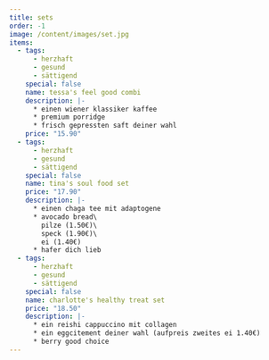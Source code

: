 ```yaml
---
title: sets
order: -1
image: /content/images/set.jpg
items:
  - tags:
      - herzhaft
      - gesund
      - sättigend
    special: false
    name: tessa's feel good combi
    description: |-
      * e﻿inen wiener klassiker kaffee
      * p﻿remium porridge
      * f﻿risch gepressten saft deiner wahl
    price: "15.90"
  - tags:
      - herzhaft
      - gesund
      - sättigend
    special: false
    name: tina's soul food set
    price: "17.90"
    description: |-
      * e﻿inen chaga tee mit adaptogene
      * a﻿vocado bread\
        pilze (1.50€)\
        speck (1.90€)\
        ei (1.40€)
      * h﻿afer dich lieb
  - tags:
      - herzhaft
      - gesund
      - sättigend
    special: false
    name: charlotte's healthy treat set
    price: "18.50"
    description: |-
      * e﻿in reishi cappuccino mit collagen
      * e﻿in eggcitement deiner wahl (aufpreis zweites ei 1.40€)
      * berry good choice
---
```

